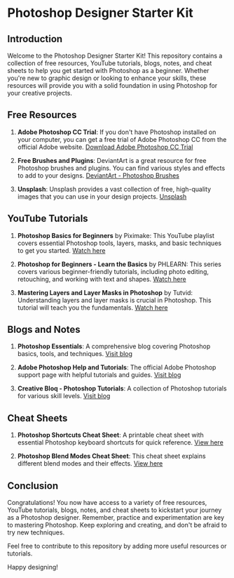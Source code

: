 # Photoshop Designer Starter Kit

## Introduction

Welcome to the Photoshop Designer Starter Kit! This repository contains a collection of free resources, YouTube tutorials, blogs, notes, and cheat sheets to help you get started with Photoshop as a beginner. Whether you're new to graphic design or looking to enhance your skills, these resources will provide you with a solid foundation in using Photoshop for your creative projects.

## Free Resources

1. **Adobe Photoshop CC Trial**: If you don't have Photoshop installed on your computer, you can get a free trial of Adobe Photoshop CC from the official Adobe website. [Download Adobe Photoshop CC Trial](https://www.adobe.com/products/photoshop/free-trial-download.html)

2. **Free Brushes and Plugins**: DeviantArt is a great resource for free Photoshop brushes and plugins. You can find various styles and effects to add to your designs. [DeviantArt - Photoshop Brushes](https://www.deviantart.com/photoshopbrushes)

3. **Unsplash**: Unsplash provides a vast collection of free, high-quality images that you can use in your design projects. [Unsplash](https://unsplash.com/)

## YouTube Tutorials

1. **Photoshop Basics for Beginners** by Piximake: This YouTube playlist covers essential Photoshop tools, layers, masks, and basic techniques to get you started. [Watch here](https://www.youtube.com/playlist?list=PLgFB6lmeX1RrT3CiyV7WfXsYiKaaD7-vk)

2. **Photoshop for Beginners - Learn the Basics** by PHLEARN: This series covers various beginner-friendly tutorials, including photo editing, retouching, and working with text and shapes. [Watch here](https://www.youtube.com/playlist?list=PLV0ZcSTi6tB4l7bSDlZsWNIilm6gmrB-e)

3. **Mastering Layers and Layer Masks in Photoshop** by Tutvid: Understanding layers and layer masks is crucial in Photoshop. This tutorial will teach you the fundamentals. [Watch here](https://www.youtube.com/watch?v=3b6rJ4ZU5CU)

## Blogs and Notes

1. **Photoshop Essentials**: A comprehensive blog covering Photoshop basics, tools, and techniques. [Visit blog](https://www.photoshopessentials.com/)

2. **Adobe Photoshop Help and Tutorials**: The official Adobe Photoshop support page with helpful tutorials and guides. [Visit blog](https://helpx.adobe.com/photoshop/tutorials.html)

3. **Creative Bloq - Photoshop Tutorials**: A collection of Photoshop tutorials for various skill levels. [Visit blog](https://www.creativebloq.com/photoshop/tutorials)

## Cheat Sheets

1. **Photoshop Shortcuts Cheat Sheet**: A printable cheat sheet with essential Photoshop keyboard shortcuts for quick reference. [View here](https://www.shutterstock.com/support/article/keyboard-shortcuts-cheat-sheet--PS277301)

2. **Photoshop Blend Modes Cheat Sheet**: This cheat sheet explains different blend modes and their effects. [View here](https://www.infoparrot.com/photoshop-blend-modes-cheatsheet/)

## Conclusion

Congratulations! You now have access to a variety of free resources, YouTube tutorials, blogs, notes, and cheat sheets to kickstart your journey as a Photoshop designer. Remember, practice and experimentation are key to mastering Photoshop. Keep exploring and creating, and don't be afraid to try new techniques.

Feel free to contribute to this repository by adding more useful resources or tutorials.

 Happy designing!

